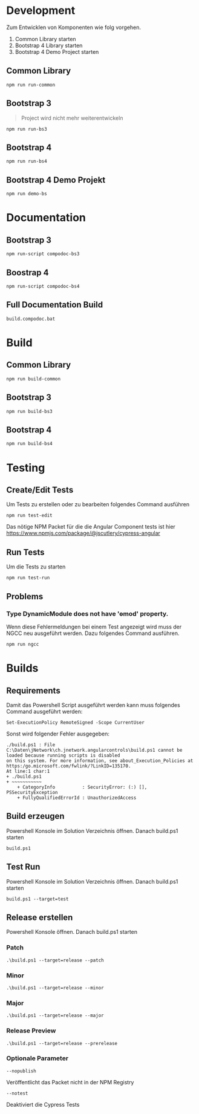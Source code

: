 # Development

Zum Entwicklen von Komponenten wie folg vorgehen.

1. Common Library starten
2. Bootstrap 4 Library starten
3. Bootstrap 4 Demo Project starten

## Common Library
```
npm run run-common
```

## Bootstrap 3
> Project wird nicht mehr weiterentwickeln
```
npm run run-bs3
```

## Bootstrap 4
```
npm run run-bs4
```


## Bootstrap 4 Demo Projekt

```
npm run demo-bs
```


# Documentation

## Bootstrap 3
```
npm run-script compodoc-bs3
```
## Boostrap 4
```
npm run-script compodoc-bs4
```

## Full Documentation Build
```
build.compodoc.bat
```

# Build

## Common Library
```
npm run build-common
```

## Bootstrap 3
```
npm run build-bs3
```

## Bootstrap 4
```
npm run build-bs4
```

# Testing

## Create/Edit Tests

Um Tests zu erstellen oder zu bearbeiten folgendes Command ausführen

```
npm run test-edit
```

Das nötige NPM Packet für die die Angular Component tests ist hier https://www.npmjs.com/package/@jscutlery/cypress-angular


## Run Tests

Um die Tests zu starten

```
npm run test-run
```

## Problems

### Type DynamicModule does not have 'ɵmod' property.

Wenn diese Fehlermeldungen bei einem Test angezeigt wird muss der NGCC neu ausgeführt werden. Dazu folgendes Command ausführen.

```
npm run ngcc
```

# Builds

## Requirements

Damit das Powershell Script ausgeführt werden kann muss folgendes Command ausgeführt werden:

```
Set-ExecutionPolicy RemoteSigned -Scope CurrentUser
```

Sonst wird folgender Fehler ausgegeben:

```
./build.ps1 : File C:\Daten\jNetwork\ch.jnetwork.angularcontrols\build.ps1 cannot be loaded because running scripts is disabled    
on this system. For more information, see about_Execution_Policies at https:/go.microsoft.com/fwlink/?LinkID=135170.
At line:1 char:1
+ ./build.ps1
+ ~~~~~~~~~~~
    + CategoryInfo          : SecurityError: (:) [], PSSecurityException
    + FullyQualifiedErrorId : UnauthorizedAccess
```

## Build erzeugen

Powershell Konsole im Solution Verzeichnis öffnen. Danach build.ps1 starten

```
build.ps1
```

## Test Run

Powershell Konsole im Solution Verzeichnis öffnen. Danach build.ps1 starten

```
build.ps1 --target=test
```

## Release erstellen

Powershell Konsole öffnen. Danach build.ps1 starten

### Patch

```
.\build.ps1 --target=release --patch
```

### Minor

```
.\build.ps1 --target=release --minor
```


### Major

```
.\build.ps1 --target=release --major
```

### Release Preview
```
.\build.ps1 --target=release --prerelease
```

### Optionale Parameter

`--nopublish`

Veröffentlicht das Packet nicht in der NPM Registry

`--notest` 

Deaktiviert die Cypress Tests
